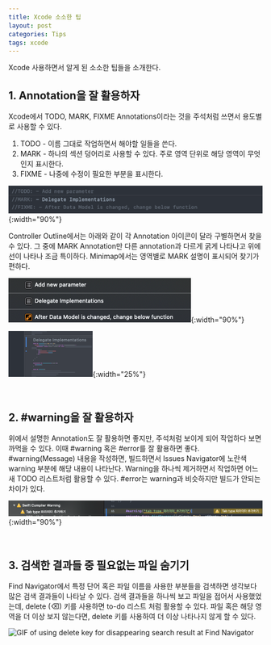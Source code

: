 ```yaml
---
title: Xcode 소소한 팁
layout: post
categories: Tips
tags: xcode
---
```


Xcode 사용하면서 알게 된 소소한 팁들을 소개한다.

## 1. Annotation을 잘 활용하자
Xcode에서 TODO, MARK, FIXME Annotations이라는 것을 주석처럼 쓰면서 용도별로 사용할 수 있다.
1. TODO - 이름 그대로 작업하면서 해야할 일들을 쓴다.
2. MARK - 하나의 섹션 덩어리로 사용할 수 있다. 주로 영역 단위로 해당 영역이 무엇인지 표시한다.
3. FIXME - 나중에 수정이 필요한 부분을 표시한다.

![Xcode Annotiations, TODO, MARK, FIXME](/assets/img/2020/11/02/image1.png){:width="90%"}

Controller Outline에서는 아래와 같이 각 Annotation 아이콘이 달라 구별하면서 찾을 수 있다. 그 중에 MARK Annotation만 다른 annotation과 다르게 굵게 나타나고 위에 선이 나타나 조금 특이하다. Minimap에서는 영역별로 MARK 설명이 표시되어 찾기가 편하다.

![Controller Outline, which shows each annotation has a separate icon](/assets/img/2020/11/02/image2.png){:width="90%"}

![Minimap, which shows a block of section and shows what MARK annotation says](/assets/img/2020/11/02/image3.png){:width="25%"}

<br>

## 2. #warning을 잘 활용하자
위에서 설명한 Annotation도 잘 활용하면 좋지만, 주석처럼 보이게 되어 작업하다 보면 까먹을 수 있다. 이때 #warning 혹은 #error를 잘 활용하면 좋다. #warning(Message) 내용을 작성하면, 빌드하면서 Issues Navigator에 노란색 warning 부분에 해당 내용이 나타난다. Warning을 하나씩 제거하면서 작업하면 어느새 TODO 리스트처럼 활용할 수 있다. #error는 warning과 비슷하지만 빌드가 안되는 차이가 있다.

![#warning, write a message and shows the message at the Issue Navigator](/assets/img/2020/11/02/image4.png){:width="90%"}

<br>

## 3. 검색한 결과들 중 필요없는 파일 숨기기
Find Navigator에서 특정 단어 혹은 파일 이름을 사용한 부분들을 검색하면 생각보다 많은 검색 결과들이 나타날 수 있다. 검색 결과들을 하나씩 보고 파일을 접어서 사용했었는데, delete (⌫) 키를 사용하면 to-do 리스트 처럼 활용할 수 있다. 파일 혹은 해당 영역을 더 이상 보지 않는다면, delete 키를 사용하여 더 이상 나타나지 않게 할 수 있다.

![GIF of using delete key for disappearing search result at Find Navigator](/assets/img/2020/11/02/image5.GIF)